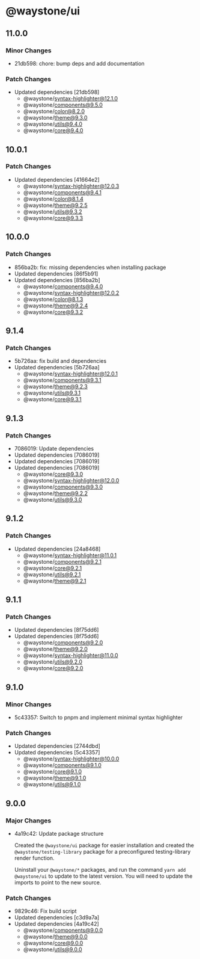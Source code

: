 # @waystone/ui

## 11.0.0

### Minor Changes

- 21db598: chore: bump deps and add documentation

### Patch Changes

- Updated dependencies [21db598]
  - @waystone/syntax-highlighter@12.1.0
  - @waystone/components@9.5.0
  - @waystone/color@8.2.0
  - @waystone/theme@9.3.0
  - @waystone/utils@9.4.0
  - @waystone/core@9.4.0

## 10.0.1

### Patch Changes

- Updated dependencies [41664e2]
  - @waystone/syntax-highlighter@12.0.3
  - @waystone/components@9.4.1
  - @waystone/color@8.1.4
  - @waystone/theme@9.2.5
  - @waystone/utils@9.3.2
  - @waystone/core@9.3.3

## 10.0.0

### Patch Changes

- 856ba2b: fix: missing dependencies when installing package
- Updated dependencies [86f5b91]
- Updated dependencies [856ba2b]
  - @waystone/components@9.4.0
  - @waystone/syntax-highlighter@12.0.2
  - @waystone/color@8.1.3
  - @waystone/theme@9.2.4
  - @waystone/core@9.3.2

## 9.1.4

### Patch Changes

- 5b726aa: fix build and dependencies
- Updated dependencies [5b726aa]
  - @waystone/syntax-highlighter@12.0.1
  - @waystone/components@9.3.1
  - @waystone/theme@9.2.3
  - @waystone/utils@9.3.1
  - @waystone/core@9.3.1

## 9.1.3

### Patch Changes

- 7086019: Update dependencies
- Updated dependencies [7086019]
- Updated dependencies [7086019]
- Updated dependencies [7086019]
  - @waystone/core@9.3.0
  - @waystone/syntax-highlighter@12.0.0
  - @waystone/components@9.3.0
  - @waystone/theme@9.2.2
  - @waystone/utils@9.3.0

## 9.1.2

### Patch Changes

- Updated dependencies [24a8468]
  - @waystone/syntax-highlighter@11.0.1
  - @waystone/components@9.2.1
  - @waystone/core@9.2.1
  - @waystone/utils@9.2.1
  - @waystone/theme@9.2.1

## 9.1.1

### Patch Changes

- Updated dependencies [8f75dd6]
- Updated dependencies [8f75dd6]
  - @waystone/components@9.2.0
  - @waystone/theme@9.2.0
  - @waystone/syntax-highlighter@11.0.0
  - @waystone/utils@9.2.0
  - @waystone/core@9.2.0

## 9.1.0

### Minor Changes

- 5c43357: Switch to pnpm and implement minimal syntax highlighter

### Patch Changes

- Updated dependencies [2744dbd]
- Updated dependencies [5c43357]
  - @waystone/syntax-highlighter@10.0.0
  - @waystone/components@9.1.0
  - @waystone/core@9.1.0
  - @waystone/theme@9.1.0
  - @waystone/utils@9.1.0

## 9.0.0

### Major Changes

- 4a19c42: Update package structure

  Created the `@waystone/ui` package for easier installation and created the `@waystone/testing-library`
  package for a preconfigured testing-library render function.

  Uninstall your `@waystone/*` packages, and run the command `yarn add @waystone/ui`
  to update to the latest version. You will need to update the imports to point
  to the new source.

### Patch Changes

- 9829c46: Fix build script
- Updated dependencies [c3d9a7a]
- Updated dependencies [4a19c42]
  - @waystone/components@9.0.0
  - @waystone/theme@9.0.0
  - @waystone/core@9.0.0
  - @waystone/utils@9.0.0
